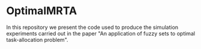 # OptimalMRTA
In this repository we present the code used to produce the simulation experiments carried out in the paper "An application of fuzzy sets to optimal task-allocation problem".
